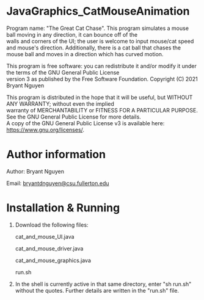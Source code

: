 # JavaGraphics_CatMouseAnimation

Program name: "The Great Cat Chase". This program simulates a mouse ball moving in any direction, it can bounce off of the  
walls and corners of the UI; the user is welcome to input mouse/cat speed and mouse's direction. 
Additionally, there is a cat ball that chases the mouse ball and moves in a direction which has curved motion.

This program is free software: you can redistribute it and/or modify it under the terms of the GNU General Public License  
version 3 as published by the Free Software Foundation. Copyright (C) 2021 Bryant Nguyen

This program is distributed in the hope that it will be useful, but WITHOUT ANY WARRANTY; without even the implied         
warranty of MERCHANTABILITY or FITNESS FOR A PARTICULAR PURPOSE.  See the GNU General Public License for more details.     
A copy of the GNU General Public License v3 is available here:  <https://www.gnu.org/licenses/>.                           

# Author information 

  Author: Bryant Nguyen
  
  Email: bryantdnguyen@csu.fullerton.edu
  
# Installation & Running
  
  1. Download the following files:
      
      cat_and_mouse_UI.java
      
      cat_and_mouse_driver.java
      
      cat_and_mouse_graphics.java
      
      run.sh

2. In the shell is currently active in that same directory, enter "sh run.sh" without the quotes. Further details are written in the "run.sh" file.
